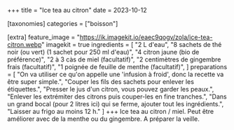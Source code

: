 +++
title = "Ice tea au citron"
date = 2023-10-12

[taxonomies]
categories = ["boisson"]

[extra]
feature_image = "https://ik.imagekit.io/eaec9qogv/zola/ice-tea-citron.webp"
imagekit = true
ingredients = [
  "2 L d'eau",
  "8 sachets de thé noir (ou vert) (1 sachet pour 250 ml d'eau)",
  "4 citron jaune (bio de préférence)",
  "2 à 3 càs de miel (facultatif)",
  "2 centimètres de gingembre frais (facultatif)",
  "1 poignée de feuille de menthe (facultatif)",
]
preparations = [
  "On va utiliser ce qu'on appelle une 'infusion à froid', donc la recette va être super simple.",
  "Couper les fils des sachets pour enlever les étiquettes.",
  "Presser le jus d'un citron, vous pouvez garder les peaux.",
  "Enlever les extrémiter des citrons puis couper-les en fine tranches.",
  "Dans un grand bocal (pour 2 litres ici) qui se ferme, ajouter tout les ingrédients.",
  "Laisser au frigo au moins 12 h."
]
+++
Ice tea au citron / miel. Peut être améliorer avec de la menthe ou du gingembre. A préparer la veille.
